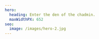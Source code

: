 ```yaml
---
hero:
  heading: Enter the den of the chadmin.
  maxWidthPX: 652
seo:
  image: /images/hero-2.jpg
---
```

